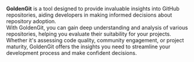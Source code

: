 **GoldenGit** is a tool designed to provide invaluable insights into GitHub repositories, aiding developers in making informed decisions about repository adoption.  
With GoldenGit, you can gain deep understanding and analysis of various repositories, helping you evaluate their suitability for your projects.  
Whether it's assessing code quality, community engagement, or project maturity, GoldenGit offers the insights you need to streamline your development process and make confident decisions.

